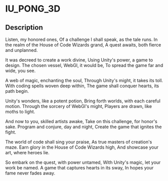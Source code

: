 # IU_PONG_3D
## Description
Listen, my honored ones, Of a challenge I shall speak, as the tale runs. In the realm of the House of Code Wizards grand, A quest awaits, both fierce and unplanned.

It was decreed to create a work divine, Using Unity's power, a game to design. The chosen vessel, WebGl, it would be, To spread the game far and wide, you see.

A web of magic, enchanting the soul, Through Unity's might, it takes its toll. With coding spells woven deep within, The game shall conquer hearts, its path begin.

Unity's wonders, like a potent potion, Bring forth worlds, with each careful motion. Through the sorcery of WebGl's might, Players are drawn, like moths to light.

And now to you, skilled artists awake, Take on this challenge, for honor's sake. Program and conjure, day and night, Create the game that ignites the fight.

The world of code shall sing your praise, As true masters of creation's maze. Earn glory in the House of Code Wizards high, And showcase your art, where heroes lie.

So embark on the quest, with power untamed, With Unity's magic, let your work be named. A game that captures hearts in its sway, In hopes your fame never fades away.
